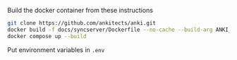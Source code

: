 Build the docker container from these instructions

```bash
git clone https://github.com/ankitects/anki.git
docker build -f docs/syncserver/Dockerfile --no-cache --build-arg ANKI_VERSION=24.11 -t anki-sync-server .
docker compose up --build
```

Put environment variables in `.env`